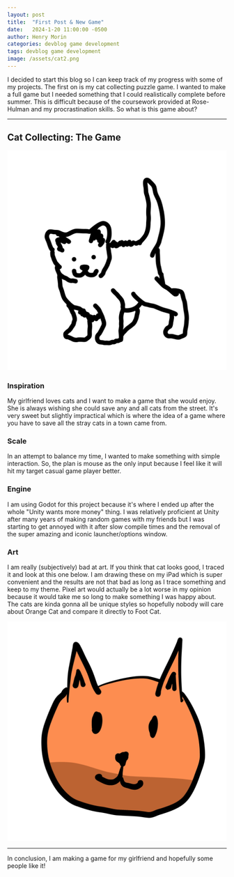 ```yaml
---
layout: post
title:  "First Post & New Game"
date:   2024-1-20 11:00:00 -0500
author: Henry Morin
categories: devblog game development
tags: devblog game development
image: /assets/cat2.png
---
```

I decided to start this blog so I can keep track of my progress with some of my projects. The first on is my cat collecting puzzle game. I wanted to make a full game but I needed something that I could realistically complete before summer. This is difficult because of the coursework provided at Rose-Hulman and my procrastination skills. So what is this game about?

---

## Cat Collecting: The Game

![Foot Cat from Cat Collecting game](/assets/cat2.png)

### Inspiration

My girlfriend loves cats and I want to make a game that she would enjoy. She is always wishing she could save any and all cats from the street. It's very sweet but slightly impractical which is where the idea of a game where you have to save all the stray cats in a town came from.

### Scale

In an attempt to balance my time, I wanted to make something with simple interaction. So, the plan is mouse as the only input because I feel like it will hit my target casual game player better.

### Engine

I am using Godot for this project because it's where I ended up after the whole "Unity wants more money" thing. I was relatively proficient at Unity after many years of making random games with my friends but I was starting to get annoyed with it after slow compile times and the removal of the super amazing and iconic launcher/options window.

### Art

I am really (subjectively) bad at art. If you think that cat looks good, I traced it and look at this one below. I am drawing these on my iPad which is super convenient and the results are not that bad as long as I trace something and keep to my theme. Pixel art would actually be a lot worse in my opinion because it would take me so long to make something I was happy about. The cats are kinda gonna all be unique styles so hopefully nobody will care about Orange Cat and compare it directly to Foot Cat.

![OrangeCat from Cat Collecting game](/assets/cat1.png)

---

In conclusion, I am making a game for my girlfriend and hopefully some people like it!
